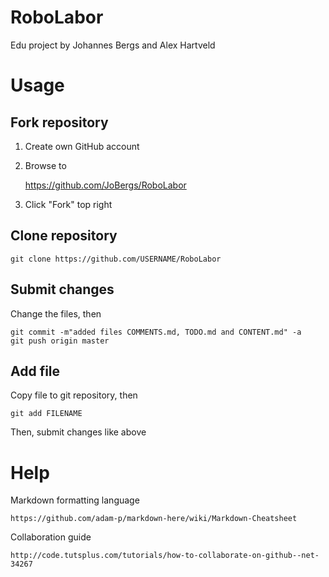 # RoboLabor
Edu project by Johannes Bergs and Alex Hartveld

Usage
==========

Fork repository
-----------------------
1. Create own GitHub account
2. Browse to

    https://github.com/JoBergs/RoboLabor

3. Click "Fork" top right

Clone repository
------------------------

    git clone https://github.com/USERNAME/RoboLabor


Submit changes
-------------------------------
Change the files, then

    git commit -m"added files COMMENTS.md, TODO.md and CONTENT.md" -a
    git push origin master

Add file
---------------------
Copy file to git repository, then

    git add FILENAME

Then, submit changes like above

Help
=========

Markdown formatting language

    https://github.com/adam-p/markdown-here/wiki/Markdown-Cheatsheet

Collaboration guide
    
    http://code.tutsplus.com/tutorials/how-to-collaborate-on-github--net-34267